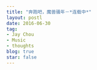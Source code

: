 ```yaml
---
title: "奔跑吧，魔兽骚年－*连载中*"
layout: postl
date: 2016-06-30
tag:
- Jay Chou
- Music
- thoughts
blog: true
star: false
---
```


